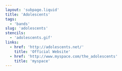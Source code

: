 ```yaml
---
layout: 'subpage.liquid'
title: 'Adolescents'
tags:
  - 'bands'
slug: 'adolescents'
stencils:
  - 'adolescents.gif'
links:
  - href: 'http://adolescents.net/'
    title: 'Official Website'
  - href: 'http://www.myspace.com/the_adolescents'
    title: 'myspace'
---
```

